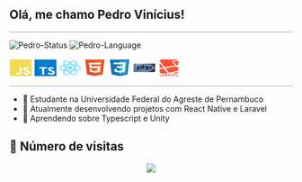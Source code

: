 ## Olá, me chamo Pedro Vinícius!

<hr style="background-color: #a7a7a7">

<div>
  <a href="https://github.com/rafaballerini"></a>
  <img height="180em" alt="Pedro-Status" src="https://github-readme-stats.vercel.app/api?username=PedroViniciusMelo&show_icons=true&theme=dracula&include_all_commits=true&count_private=true"/>
  <img height="180em" alt="Pedro-Language" src="https://github-readme-stats.vercel.app/api/top-langs/?username=PedroViniciusMelo&layout=compact&langs_count=7&theme=dracula"/>
</div>
<div style="display: block"><br>
  <img  alt="Pedro-Js" height="30" width="40" src="https://raw.githubusercontent.com/devicons/devicon/master/icons/javascript/javascript-plain.svg">
  <img  alt="Pedro-Ts" height="30" width="40" src="https://raw.githubusercontent.com/devicons/devicon/master/icons/typescript/typescript-plain.svg">
  <img  alt="Pedro-React" height="30" width="40" src="https://raw.githubusercontent.com/devicons/devicon/master/icons/react/react-original.svg">
  <img  alt="Pedro-HTML" height="30" width="40" src="https://raw.githubusercontent.com/devicons/devicon/master/icons/html5/html5-original.svg">
  <img  alt="Pedro-CSS" height="30" width="40" src="https://raw.githubusercontent.com/devicons/devicon/master/icons/css3/css3-original.svg">
  <img  alt="Pedro-Php" height="30" width="40" src="https://raw.githubusercontent.com/devicons/devicon/master/icons/php/php-original.svg">
  <img  alt="Pedro-Laravel" height="30" width="40" src="https://raw.githubusercontent.com/devicons/devicon/master/icons/laravel/laravel-plain-wordmark.svg">
</div>

<hr style="background-color: #a7a7a7">

- 📕 Estudante na Universidade Federal do Agreste de Pernambuco
- 🌱 Atualmente desenvolvendo projetos com React Native e Laravel
- 🌟 Aprendendo sobre Typescript e Unity

## 👀 Número de visitas
<p align="center"> 
 <img alingn="center" src="https://profile-counter.glitch.me/PedroViniciusMelo/count.svg" />
</p>

